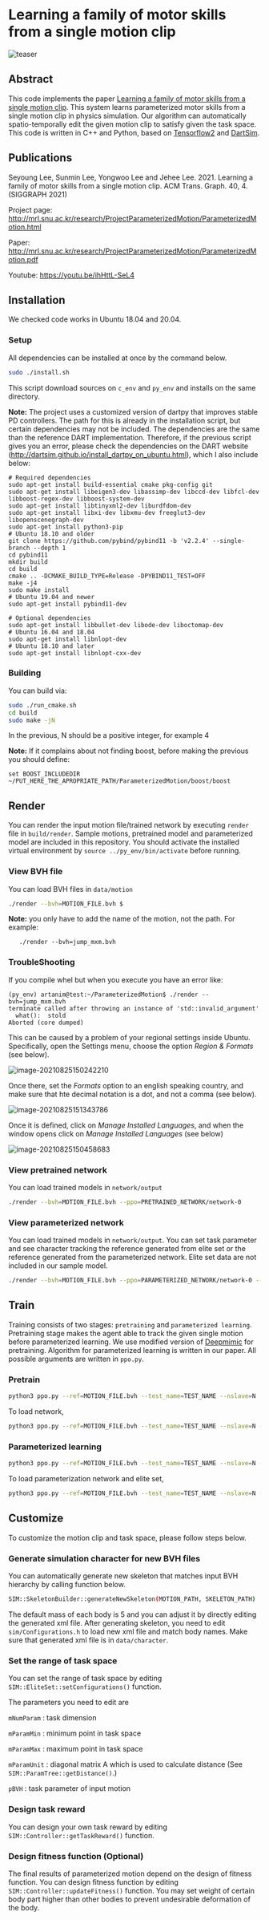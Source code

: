 # Learning a family of motor skills from a single motion clip
![teaser](./image.png)

## Abstract

This code implements the paper [Learning a family of motor skills from a single motion clip](http://mrl.snu.ac.kr/research/ProjectParameterizedMotion/ParameterizedMotion.html). 
This system learns parameterized motor skills from a single motion clip in physics simulation. 
Our algorithm can automatically spatio-temporally edit the given motion clip to satisfy given the task space.
This code is written in C++ and Python, based on [Tensorflow2](https://github.com/tensorflow/tensorflow) and [DartSim](https://github.com/dartsim/dart). 

## Publications

Seyoung Lee, Sunmin Lee, Yongwoo Lee and Jehee Lee. 2021. Learning a family of motor skills from a single motion clip. ACM Trans. Graph. 40, 4. (SIGGRAPH 2021)

Project page: http://mrl.snu.ac.kr/research/ProjectParameterizedMotion/ParameterizedMotion.html

Paper: http://mrl.snu.ac.kr/research/ProjectParameterizedMotion/ParameterizedMotion.pdf

Youtube: https://youtu.be/ihHttL-SeL4

## Installation
We checked code works in Ubuntu 18.04 and 20.04.

### Setup

All dependencies can be installed at once by the command below.
```bash
sudo ./install.sh
```
This script download sources on ``c_env`` and ``py_env`` and installs on the same directory.

**Note:** The project uses a customized version of dartpy that improves stable PD controllers. The path for this is already in the installation script, but certain dependencies may not be included. The dependencies are the same than the reference DART implementation. Therefore, if the previous script gives you an error, please check the dependencies on the DART website (http://dartsim.github.io/install_dartpy_on_ubuntu.html), which I also include below:

```
# Required dependencies
sudo apt-get install build-essential cmake pkg-config git
sudo apt-get install libeigen3-dev libassimp-dev libccd-dev libfcl-dev libboost-regex-dev libboost-system-dev
sudo apt-get install libtinyxml2-dev liburdfdom-dev
sudo apt-get install libxi-dev libxmu-dev freeglut3-dev libopenscenegraph-dev
sudo apt-get install python3-pip
# Ubuntu 18.10 and older
git clone https://github.com/pybind/pybind11 -b 'v2.2.4' --single-branch --depth 1
cd pybind11
mkdir build
cd build
cmake .. -DCMAKE_BUILD_TYPE=Release -DPYBIND11_TEST=OFF
make -j4
sudo make install
# Ubuntu 19.04 and newer
sudo apt-get install pybind11-dev

# Optional dependencies
sudo apt-get install libbullet-dev libode-dev liboctomap-dev
# Ubuntu 16.04 and 18.04
sudo apt-get install libnlopt-dev
# Ubuntu 18.10 and later
sudo apt-get install libnlopt-cxx-dev
```









### Building
You can build via:
```bash
sudo ./run_cmake.sh
cd build
sudo make -jN
```

In the previous, N should be a positive integer, for example 4



**Note:**  If it complains about not finding boost, before making the previous you should define:

```
set BOOST_INCLUDEDIR ~/PUT_HERE_THE_APROPRIATE_PATH/ParameterizedMotion/boost/boost
```





##  Render

You can render the input motion file/trained network by executing ``render`` file in ``build/render``. 
Sample motions, pretrained model and parameterized model are included in this repository.
You should activate the installed virtual environment by ``source ../py_env/bin/activate`` before running.

### View BVH file
You can load BVH files in ``data/motion``
```bash
./render --bvh=MOTION_FILE.bvh $
```

**Note:** you only have to add the name of the motion, not the path. For example:

```
   ./render --bvh=jump_mxm.bvh
```



### TroubleShooting

If you compile whel but when you execute you have an error like:

```
(py_env) artanim@test:~/ParameterizedMotion$ ./render --bvh=jump_mxm.bvh 
terminate called after throwing an instance of 'std::invalid_argument'
  what():  stold
Aborted (core dumped)
```

This can be caused by a problem of your regional settings inside Ubuntu. Specifically, open the Settings menu, choose the option *Region & Formats* (see below). 



![image-20210825150242210](.\img\image-20210825150242210.png)

Once there, set the *Formats* option to an english speaking country, and make sure that hte decimal notation is a dot, and not a comma (see below). 

![image-20210825151343786](.\img\image-20210825151343786.png)



Once it is defined, click on *Manage Installed Languages*, and when the window opens click on *Manage Installed Languages* (see below) 



![image-20210825150458683](.\img\image-20210825150458683.png)



### View pretrained network

You can load trained models in ``network/output``

```bash
./render --bvh=MOTION_FILE.bvh --ppo=PRETRAINED_NETWORK/network-0
```

### View parameterized network
You can load trained models in ``network/output``. You can set task parameter and see character tracking the reference generated from elite set or the reference generated from the parameterized network. Elite set data are not included in our sample model.
```bash
./render --bvh=MOTION_FILE.bvh --ppo=PARAMETERIZED_NETWORK/network-0 --parametric
```

## Train

Training consists of two stages: ``pretraining`` and ``parameterized learning``. 
Pretraining stage makes the agent able to track the given single motion before parameterized learning. 
We use modified version of [Deepmimic](https://github.com/xbpeng/DeepMimic) for pretraining.
Algorithm for parameterized learning is written in our paper.
All possible arguments are written in ``ppo.py``.

### Pretrain
```bash
python3 ppo.py --ref=MOTION_FILE.bvh --test_name=TEST_NAME --nslave=N
```
To load network,
```bash
python3 ppo.py --ref=MOTION_FILE.bvh --test_name=TEST_NAME --nslave=N --pretrain=network-0
```

### Parameterized learning
```bash
python3 ppo.py --ref=MOTION_FILE.bvh --test_name=TEST_NAME --nslave=N --pretrain=network-0 --parametric
```
To load parameterization network and elite set,
```bash
python3 ppo.py --ref=MOTION_FILE.bvh --test_name=TEST_NAME --nslave=N --pretrain=network-0 --parametric --load-param
```

## Customize
To customize the motion clip and task space, please follow steps below.

### Generate simulation character for new BVH files
You can automatically generate new skeleton that matches input BVH hierarchy by calling function below.
```bash
SIM::SkeletonBuilder::generateNewSkeleton(MOTION_PATH, SKELETON_PATH)
```
The default mass of each body is 5 and you can adjust it by directly editing the generated xml file.
After generating skeleton, you need to edit ``sim/Configurations.h`` to load new xml file and match body names. 
Make sure that generated xml file is in ``data/character``.

### Set the range of task space
You can set the range of task space by editing ``SIM::EliteSet::setConfigurations()`` function.

The parameters you need to edit are

``mNumParam`` : task dimension

``mParamMin`` : minimum point in task space

``mParamMax`` : maximum point in task space

``mParamUnit`` : diagonal matrix A which is used to calculate distance (See ``SIM::ParamTree::getDistance()``.)

``pBVH`` : task parameter of input motion

### Design task reward
You can design your own task reward by editing ``SIM::Controller::getTaskReward()`` function.

### Design fitness function (Optional)
The final results of parameterized motion depend on the design of fitness function. You can design fitness function by editing ``SIM::Controller::updateFitness()`` function. You may set weight of certain body part higher than other bodies to prevent undesirable deformation of the body.
